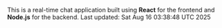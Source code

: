 This is a real-time chat application built using **React** for the frontend and **Node.js** for the backend.
Last updated: Sat Aug 16 03:38:48 UTC 2025
